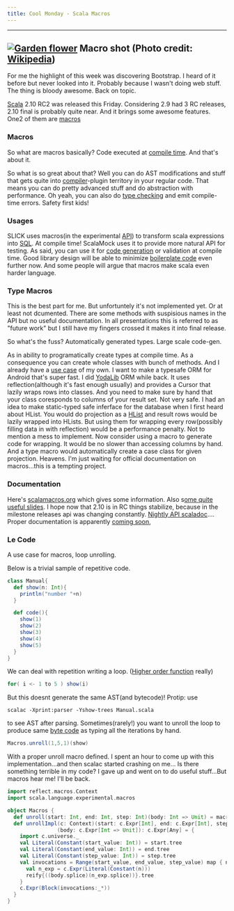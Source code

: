 ```yaml
---
title: Cool Monday - Scala Macros
---
```


  ----------------------
  [![Garden flower](http://upload.wikimedia.org/wikipedia/commons/thumb/b/b6/Garden_flower_.jpg/300px-Garden_flower_.jpg)](http://commons.wikipedia.org/wiki/File%3AGarden_flower_.jpg)
  Macro shot (Photo credit: [Wikipedia](http://commons.wikipedia.org/wiki/File%3AGarden_flower_.jpg))
  ----------------------

For me the highlight of this week was discovering Bootstrap. I heard of
it before but never looked into it. Probably because I wasn't doing web
stuff. The thing is bloody awesome. Back on topic.

[Scala](http://www.scala-lang.org/ "Scala (programming language)") 2.10
RC2 was released this Friday. Considering 2.9 had 3 RC releases, 2.10
final is probably quite near. And it brings some awesome features. One2
of them are
[macros](http://en.wikipedia.org/wiki/Macro_%28computer_science%29 "Macro (computer science)")


### Macros

So what are macros basically? Code executed at [compile
time](http://en.wikipedia.org/wiki/Compile_time "Compile time"). And
that's about it. 

So what is so great about that? Well you can do AST modifications and
stuff that gets quite into
[compiler](http://en.wikipedia.org/wiki/Compiler "Compiler")-plugin
territory in your regular code. That means you can do pretty advanced
stuff and do abstraction with performance. Oh yeah, you can also do
[type checking](http://en.wikipedia.org/wiki/Type_system "Type system")
and emit compile-time errors. Safety first kids!

### Usages

SLICK uses macros(in the experimental
[API](http://en.wikipedia.org/wiki/Application_programming_interface "Application programming interface"))
to transform scala expressions into
[SQL](http://www.iso.org/iso/catalogue_detail.htm?csnumber=45498 "SQL").
At compile time! ScalaMock uses it to provide more natural API for
testing. As said, you can use it for [code
generation](http://en.wikipedia.org/wiki/Code_generation_%28compiler%29 "Code generation (compiler)")
or validation at compile time. Good library design will be able to
minimize [boilerplate
code](http://en.wikipedia.org/wiki/Boilerplate_code "Boilerplate code")
even further now. And some people will argue that macros make scala even
harder language.

### Type Macros

This is the best part for me. But unfortuntely it's not implemented yet.
Or at least not dcumented. There are some methods with suspisious names
in the API but no useful documentation. In all presentations this is
referred to as "future work" but I still have my fingers crossed it
makes it into final release.

So what's the fuss? Automatically generated types. Large scale code-gen. 

As in ability to programatically create types at compile time. As a
consequence you can create whole classes with bunch of methods. And I
already have a [use
case](http://en.wikipedia.org/wiki/Use_case "Use case") of my own. I
want to make a typesafe ORM for Android that's super fast. I did
[YodaLib](https://github.com/edofic/YodaLib) ORM while back. It uses
reflection(although it's fast enough usually) and provides a Cursor that
lazily wraps rows into classes. And you need to make sure by hand that
your class coresponds to columns of your result set. Not very safe. I
had an idea to make static-typed safe inferface for the database when I
first heard about HList. You would do projection as a
[HList](/posts/2012-10-29-hlist-shapeless.html) and
result rows would be lazily wrapped into HLists. But using them for
wrapping every row(possibly filling data in with reflection) would be a
performance penalty. Not to mention a mess to implement. Now consider
using a macro to generate code for wrapping. It would be no slower than
accessing columns by hand. And a type macro would automatically create a
case class for given projection. Heavens. I'm just waiting for official
documentation on macros...this is a tempting project.


### Documentation

Here's [scalamacros.org](http://scalamacros.org/) which gives some
information. Also s[ome quite useful
slides](http://scalamacros.org/talks/2012-04-28-MetaprogrammingInScala210.pdf).
I hope now that 2.10 is in RC things stabilize, because in the milestone
releases api was changing constantly. [Nightly API
scaladoc](http://www.scala-lang.org/archives/downloads/distrib/files/nightly/docs/library/index.html)....
Proper documentation is apparently [coming
soon](http://docs.scala-lang.org/sips/pending/self-cleaning-macros.html),


### Le Code

A use case for macros, loop unrolling.

Below is a trivial sample of repetitive code.
```scala
class Manual{
  def show(n: Int){
    println("number "+n)
  }

  def code(){
    show(1)
    show(2)
    show(3)
    show(4)
    show(5)
  }
}
```

We can deal with repetition writing a loop. ([Higher order
function](http://en.wikipedia.org/wiki/Higher-order_function "Higher-order function")
really)
```scala
for( i <- 1 to 5 ) show(i)
```
But this doesnt generate the same AST(and bytecode)!
Protip: use

    scalac -Xprint:parser -Yshow-trees Manual.scala

to see AST after parsing.
Sometimes(rarely!) you want to unroll the loop to produce same [byte
code](http://en.wikipedia.org/wiki/Bytecode "Bytecode") as typing all
the iterations by hand.
```scala
Macros.unroll(1,5,1)(show)
```

With a proper unroll macro defined. I spent an hour to come up with this
implementation...and then scalac started crashing on me... Is there
something terrible in my code?
I gave up and went on to do useful stuff...But macros hear me! I'll be
back.
```scala
import reflect.macros.Context
import scala.language.experimental.macros

object Macros {
  def unroll(start: Int, end: Int, step: Int)(body: Int => Unit) = macro unrollImpl
  def unrollImpl(c: Context)(start: c.Expr[Int], end: c.Expr[Int], step: c.Expr[Int])
                (body: c.Expr[Int => Unit]): c.Expr[Any] = {
    import c.universe._
    val Literal(Constant(start_value: Int)) = start.tree
    val Literal(Constant(end_value: Int)) = end.tree
    val Literal(Constant(step_value: Int)) = step.tree
    val invocations = Range(start_value, end_value, step_value) map { n =>
      val n_exp = c.Expr(Literal(Constant(n)))
      reify{((body.splice)(n_exp.splice))}.tree
    }
    c.Expr(Block(invocations:_*))
  }
}
```
